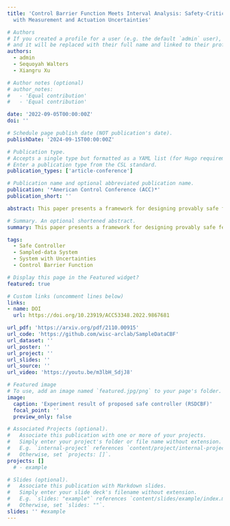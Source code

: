 ```yaml
---
title: 'Control Barrier Function Meets Interval Analysis: Safety-Critical Control
  with Measurement and Actuation Uncertainties'

# Authors
# If you created a profile for a user (e.g. the default `admin` user), write the username (folder name) here
# and it will be replaced with their full name and linked to their profile.
authors:
  - admin
  - Sequoyah Walters
  - Xiangru Xu

# Author notes (optional)
# author_notes:
#   - 'Equal contribution'
#   - 'Equal contribution'

date: '2022-09-05T00:00:00Z'
doi: ''

# Schedule page publish date (NOT publication's date).
publishDate: '2024-09-15T00:00:00Z'

# Publication type.
# Accepts a single type but formatted as a YAML list (for Hugo requirements).
# Enter a publication type from the CSL standard.
publication_types: ['article-conference']

# Publication name and optional abbreviated publication name.
publication: '*American Control Conference (ACC)*'
publication_short: ''

abstract: This paper presents a framework for designing provably safe feedback controllers for sampled-data control affine systems with measurement and actuation uncertainties. Based on the interval Taylor model of nonlinear functions, a sampled-data control barrier function (CBF) condition is proposed which ensures the forward invariance of a safe set for sampled-data systems. ℝeachable set overapproximation and Lasserre’s hierarchy of polynomial optimization are used for finding a margin term in the sampled-data CBF condition. Sufficient conditions for a safe controller in the presence of measurement and actuation uncertainties are proposed. The effectiveness of the proposed method is illustrated by a numerical example and an experimental example that implements the proposed controller on the Crazyflie quadcopter in real-time.

# Summary. An optional shortened abstract.
summary: This paper presents a framework for designing provably safe feedback controllers for sampled-data control affine systems with measurement and actuation uncertainties.

tags:
  - Safe Controller
  - Sampled-data System
  - System with Uncertainties
  - Control Barrier Function

# Display this page in the Featured widget?
featured: true

# Custom links (uncomment lines below)
links:
- name: DOI
  url: https://doi.org/10.23919/ACC53348.2022.9867681

url_pdf: 'https://arxiv.org/pdf/2110.00915'
url_code: 'https://github.com/wisc-arclab/SampleDataCBF'
url_dataset: ''
url_poster: ''
url_project: ''
url_slides: ''
url_source: ''
url_video: 'https://youtu.be/m3lbH_SdjJ8'

# Featured image
# To use, add an image named `featured.jpg/png` to your page's folder.
image:
  caption: 'Experiment result of proposed safe controller (RSDCBF)'
  focal_point: ''
  preview_only: false

# Associated Projects (optional).
#   Associate this publication with one or more of your projects.
#   Simply enter your project's folder or file name without extension.
#   E.g. `internal-project` references `content/project/internal-project/index.md`.
#   Otherwise, set `projects: []`.
projects: []
  # - example

# Slides (optional).
#   Associate this publication with Markdown slides.
#   Simply enter your slide deck's filename without extension.
#   E.g. `slides: "example"` references `content/slides/example/index.md`.
#   Otherwise, set `slides: ""`.
slides: '' #example
---
```


<!-- {{% callout note %}}
Click the _Cite_ button above to demo the feature to enable visitors to import publication metadata into their reference management software.
{{% /callout %}}

{{% callout note %}}
Create your slides in Markdown - click the _Slides_ button to check out the example.
{{% /callout %}} -->

<!-- Add the publication's **full text** or **supplementary notes** here. You can use rich formatting such as including [code, math, and images](https://docs.hugoblox.com/content/writing-markdown-latex/). -->
